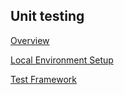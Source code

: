## Unit testing

[Overview](https://github.com/AliaksandrMarachkouski/MJC-School/blob/master/stage%20%233/aem/module%20%232.%20Unit%20testing/overview.md)

[Local Environment Setup](https://github.com/AliaksandrMarachkouski/MJC-School/blob/patch-1/stage%20%233/aem/module%20%232.%20Unit%20testing/local_env_setup.md)

[Test Framework](https://github.com/AliaksandrMarachkouski/MJC-School/blob/patch-1/stage%20%233/aem/module%20%232.%20Unit%20testing/test_framework.md)



